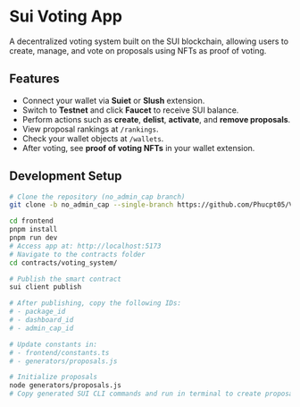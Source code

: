 # Sui Voting App

A decentralized voting system built on the SUI blockchain, allowing users to create, manage, and vote on proposals using NFTs as proof of voting.

## Features

- Connect your wallet via **Suiet** or **Slush** extension.  
- Switch to **Testnet** and click **Faucet** to receive SUI balance.  
- Perform actions such as **create**, **delist**, **activate**, and **remove proposals**.  
- View proposal rankings at `/rankings`.  
- Check your wallet objects at `/wallets`.  
- After voting, see **proof of voting NFTs** in your wallet extension.

## Development Setup

```bash
# Clone the repository (no_admin_cap branch)
git clone -b no_admin_cap --single-branch https://github.com/Phucpt05/Voting-system-in-SUI.git

cd frontend
pnpm install
pnpm run dev
# Access app at: http://localhost:5173
# Navigate to the contracts folder
cd contracts/voting_system/

# Publish the smart contract
sui client publish

# After publishing, copy the following IDs:
# - package_id
# - dashboard_id
# - admin_cap_id

# Update constants in:
# - frontend/constants.ts
# - generators/proposals.js

# Initialize proposals
node generators/proposals.js
# Copy generated SUI CLI commands and run in terminal to create proposals
